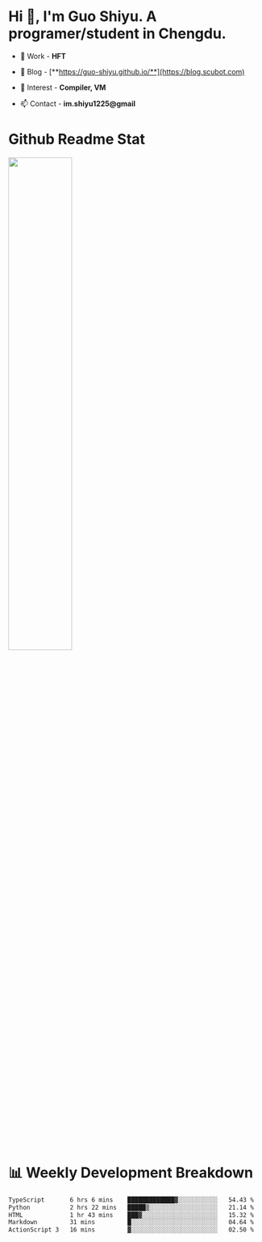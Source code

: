   # Hi 👋, I'm Guo Shiyu.   A programer/student in Chengdu.   

- 🌱 Work  - **HFT**

- 📝 Blog - [**https://guo-shiyu.github.io/**](https://blog.scubot.com)

- 🎈 Interest - **Compiler, VM**

- 📫 Contact  - **im.shiyu1225@gmail**

# Github Readme Stat
<img width="50%" src="https://github-readme-stats.vercel.app/api?username=Guo-Shiyu&show_icons=true">

# 📊 Weekly Development Breakdown
<!--START_SECTION:waka-->

```txt
TypeScript       6 hrs 6 mins    █████████████▓░░░░░░░░░░░   54.43 %
Python           2 hrs 22 mins   █████▒░░░░░░░░░░░░░░░░░░░   21.14 %
HTML             1 hr 43 mins    ███▓░░░░░░░░░░░░░░░░░░░░░   15.32 %
Markdown         31 mins         █░░░░░░░░░░░░░░░░░░░░░░░░   04.64 %
ActionScript 3   16 mins         ▓░░░░░░░░░░░░░░░░░░░░░░░░   02.50 %
```

<!--END_SECTION:waka-->
